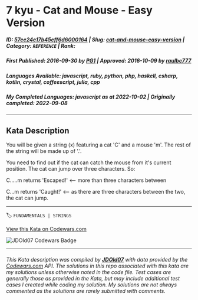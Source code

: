 # 7 kyu - Cat and Mouse - Easy Version

##### **ID**: [57ee24e17b45eff6d6000164](https://www.codewars.com/kata/57ee24e17b45eff6d6000164) | **Slug**: [cat-and-mouse-easy-version](https://www.codewars.com/kata/57ee24e17b45eff6d6000164) | **Category**: `REFERENCE` | **Rank**: <span style="color:white">7 kyu</span>

##### **First Published**: 2016-09-30 ***by*** [PG1](https://www.codewars.com/users/PG1) | **Approved**: 2016-10-09 ***by*** [raulbc777](https://www.codewars.com/users/raulbc777)

##### **Languages Available**: javascript, ruby, python, php, haskell, csharp, kotlin, crystal, coffeescript, julia, cpp

##### **My Completed Languages**: javascript ***as at*** 2022-10-02 | **Originally completed**: 2022-09-08

---

## Kata Description


You will be given a string (x) featuring a cat 'C' and a mouse 'm'. The rest of the string will be made up of '.'. 



You need to find out if the cat can catch the mouse from it's current position. The cat can jump over three characters. So:



C.....m returns 'Escaped!'  <-- more than three characters between



C...m returns 'Caught!'   <-- as there are three characters between the two, the cat can jump.

---


🏷 `FUNDAMENTALS | STRINGS`


[View this Kata on Codewars.com](https://www.codewars.com/kata/57ee24e17b45eff6d6000164)

![](https://www.codewars.com/users/jdold07/badges/large "JDOld07 Codewars Badge")

---

###### *This Kata description was compiled by [**JDOld07**](https://tpstech.dev) with data provided by the [Codewars.com](https://www.codewars.com) API.  The solutions in this repo associated with this kata are my solutions unless otherwise noted in the code file.  Test cases are generally those as provided in the Kata, but may include additional test cases I created while coding my solution.  My solutions are not always commented as the solutions are rarely submitted with comments.*
